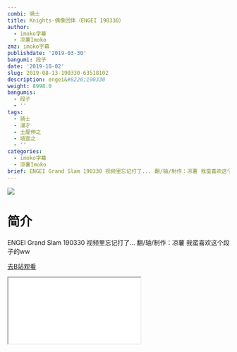 ```yaml
---
combi: 骑士
title: Knights-偶像团体（ENGEI 190330）
author:
  - imoko字幕
  - 凉薯Imoko
zmz: imoko字幕
publishdate: '2019-03-30'
bangumi: 段子
date: '2019-10-02'
slug: 2019-08-13-190330-63518102
description: engei&#8226;190330
weight: 8998.0
bangumis:
  - 段子
  - ''
tags:
  - 骑士
  - 漫才
  - 土屋伸之
  - 塙宣之
  - ''
categories:
  - imoko字幕
  - 凉薯Imoko
brief: ENGEI Grand Slam 190330 视频里忘记打了... 翻/轴/制作：凉薯 我蛮喜欢这个段子的ww
---
```

![](https://raw.githubusercontent.com/tcgriffith/owaraisite/master/static/tmpimg/4139ae4d772d391c880d35fdc13ee8d2323813b1.jpg.480.jpg)
# 简介  
ENGEI Grand Slam 190330
视频里忘记打了... 翻/轴/制作：凉薯
我蛮喜欢这个段子的ww  

[去B站观看](https://www.bilibili.com/video/av63518102/)
<div class ="resp-container"><iframe class="testiframe" src="//player.bilibili.com/player.html?aid=63518102"", scrolling="no", allowfullscreen="true" > </iframe></div> 
